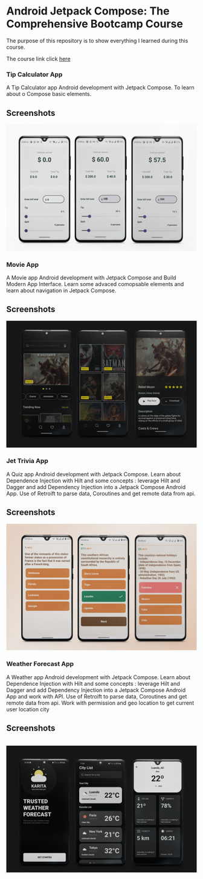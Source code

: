 # Android Jetpack Compose: The Comprehensive Bootcamp Course

The purpose of this repository is to show everything I learned during this course.

The course link click <a href="https://www.udemy.com/course/kotling-android-jetpack-compose-/?couponCode=KEEPLEARNING">here</a>

### Tip Calculator App
A Tip Calculator app Android development with Jetpack Compose. To learn about o Compose basic elements.


## Screenshots
<div>
    <img src='GetTipCalculatorApp.jpg' alt=""/>
</div>

### Movie App
A Movie app Android development with  Jetpack Compose and Build Modern App Interface. 
Learn some advaced comopsable elements and learn about navigation in Jetpack Compose.

## Screenshots
<div>
    <img src='MovieApp.jpg' alt=""/>
</div>

### Jet Trivia App
A Quiz app Android development with Jetpack Compose. 
Learn about Dependence Injection with Hilt and some concepts : leverage Hilt and Dagger and add Dependency Injection into a Jetpack Compose Android App.
Use of Retroift to parse data, Coroutines and get remote data from api.

## Screenshots
<div>
    <img src='JeTriviaApp.jpg' alt=""/>
</div>

### Weather Forecast App
A Weather app Android development with Jetpack Compose. 
Learn about Dependence Injection with Hilt and some concepts : leverage Hilt and Dagger and add Dependency Injection into a Jetpack Compose Android App and work with API.
Use of Retroift to parse data, Coroutines and get remote data from api.
Work with permission and geo location to get current user location city

## Screenshots
<div>
    <img src='weatherAppGig.gif' alt=""/>
</div>
<div>
    <img src='WeatherApp.jpg' alt=""/>
</div>